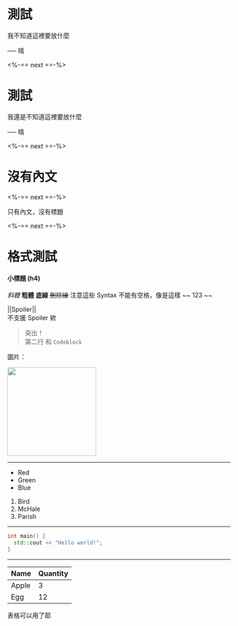 # 測試

我不知道這裡要放什麼

── 晴

<%-== next ==-%>

# 測試

我還是不知道這裡要放什麼

── 晴

<%-== next ==-%>

# 沒有內文

<%-== next ==-%>

只有內文，沒有標題

<%-== next ==-%>

# 格式測試

#### 小標題 (h4)

*斜體* **粗體** __底線__ ~~刪除線~~ 注意這些 Syntax 不能有空格，像是這樣 ~~ 123 ~~

||Spoiler||  
不支援 Spoiler 欸

> 突出！  
第二行 和 `Codeblock`

圖片：

<img width=200 src="https://i.insider.com/602ee9ced3ad27001837f2ac?width=750&format=jpeg&auto=webp" />

---

- Red
- Green
- Blue

1. Bird
2. McHale
3. Parish

---

```cpp
int main() {
  std::cout << "Hello world!";
}
```

---

|Name |Quantity|
|-----|--------|
|Apple|3       |
|Egg  |12      |

表格可以用了耶

